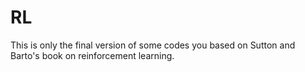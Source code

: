 # RL
This is only the final version of some codes you based on Sutton and Barto's book on reinforcement learning.
